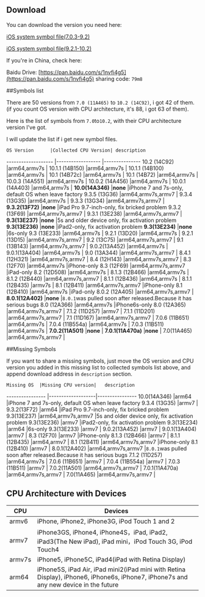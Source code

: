 ## Download

You can download the version you need here:

[iOS system symbol file(7.0.3-9.2)](https://drive.google.com/drive/folders/0B-0LZDbSzubRaUdMdTJQc1ZzMUU?usp=sharing)

[iOS system symbol file(9.2.1-10.2)](https://drive.google.com/drive/folders/0B5oBYvBG2NS7aDVTR1JzX2JXaFE?usp=sharing)

If you're in China, check here:

Baidu Drive: [https://pan.baidu.com/s/1nvfi4g5](https://pan.baidu.com/s/1nvfi4g5) sharing code: `79m8`

##Symbols list

There are 50 versions from `7.0 (11A465)` to `10.2 (14C92)`, i got 42 of them. (if you count OS version with CPU architecture, it's 88, i got 63 of them).

Here is the list of symbols from `7.0`to`10.2`, with their CPU architecture version I've got.

I will update the list if i get new symbol files.

	OS Version		|Collected CPU Version| description
-------------------	|------------------ |---------------
10.2 (14C92)			|arm64,armv7s			|
10.1.1 (14B150)		|arm64,armv7s			|
10.1.1 (14B100)		|arm64,armv7s			|
10.1 (14B72c)			|arm64,armv7s			|
10.1 (14B72)			|arm64,armv7s			|
10.0.3 (14A551)		|arm64,armv7s			|
10.0.2 (14A456)		|arm64,armv7s			|
10.0.1 (14A403)		|arm64,armv7s			|
**10.0(14A346)**		|**none**				|iPhone 7 and 7s-only, default OS when leave factory
9.3.5 (13G36)			|arm64,armv7s,armv7	|
9.3.4 (13G35)			|arm64,armv7s			|
9.3.3 (13G34)			|arm64,armv7s,armv7	|
**9.3.2(13F72)**		|**none**				|iPad Pro 9.7-inch-only, fix bricked problem
9.3.2 (13F69)			|arm64,armv7s,armv7	|
9.3.1 (13E238)		|arm64,armv7s,armv7	|
**9.3(13E237)**		|**none**				|5s and older device only, fix activation problem
**9.3(13E236)**		|**none**				|iPad2-only, fix activation problem
**9.3(13E234)**		|**none**				|6s-only
9.3 (13E233)			|arm64,armv7s			|
9.2.1 (13D20)			|arm64,armv7s			|
9.2.1 (13D15)			|arm64,armv7s,armv7	|
9.2 (13C75)			|arm64,armv7s,armv7	|
9.1 (13B143)			|arm64,armv7s,armv7	|
9.0.2(13A452)			|arm64,armv7s			|
9.0.1(13A404)			|arm64,armv7s			|
9.0 (13A344)			|arm64,armv7s,armv7	|
8.4.1 (12H321)		|arm64,armv7s,armv7	|
8.4 (12H143)			|arm64,armv7s,armv7	|
8.3 (12F70)			|arm64,armv7s			|iPhone-only
8.3 (12F69)			|arm64,armv7s,armv7	|iPad-only
8.2 (12D508)			|arm64,armv7s			|
8.1.3 (12B466)		|arm64,armv7s			|
8.1.2 (12B440)		|arm64,armv7s,armv7	|
8.1.1 (12B436)		|arm64,armv7s			|
8.1.1 (12B435)		|armv7s				|
8.1 (12B411)			|arm64,armv7s,armv7	|iPhone-only
8.1 (12B410)			|arm64,armv7s			|iPad-only
8.0.2 (12A405)		|arm64,armv7s,armv7	|
**8.0.1(12A402)**	|**none**				|`8.0.1`was pulled soon after released.Because it has serious bugs
8.0 (12A366)			|arm64,armv7s			|iPhone6s-only
8.0 (12A365)			|arm64,armv7s,armv7	|
7.1.2 (11D257)		|armv7					|
7.1.1 (11D201)		|arm64,armv7s,armv7	|
7.1 (11D167)			|arm64,armv7s,armv7	|
7.0.6 (11B651)		|arm64,armv7s			|
7.0.4 (11B554a)		|arm64,armv7s			|
7.0.3 (11B511)		|arm64,armv7s			|
**7.0.2(11A501)**	|**none**				|
**7.0.1(11A470a)**	|**none**				|
7.0(11A465)			|arm64,armv7s,armv7	|

##Missing Symbols

If you want to share a missing symbols, just move the OS version and CPU version you added in this missing list to collected symbols list above, and append download address in `description` section.

	Missing OS	|Missing CPU version|	description
----------------	|-------------------|----------------
10.0(14A346)		|arm64					|iPhone 7 and 7s-only, default OS when leave factory
9.3.4 (13G35)		|armv7					|
9.3.2(13F72)		|arm64					|iPad Pro 9.7-inch-only, fix bricked problem
9.3(13E237)		|arm64,armv7s,armv7	|5s and older device only, fix activation problem
9.3(13E236)		|armv7					|iPad2-only, fix activation problem
9.3(13E234)		|arm64					|6s-only
9.3(13E233)		|armv7					|
9.0.2(13A452)		|armv7					|
9.0.1(13A404)		|armv7					|
8.3 (12F70)		|armv7					|iPhone-only
8.1.3 (12B466)	|armv7					|
8.1.1 (12B435)	|arm64,armv7			|
8.1 (12B411) 		|arm64,armv7s,armv7	|iPhone-only
8.1 (12B410)		|armv7					|
8.0.1(12A402)		|arm64,armv7s,armv7	|`8.0.1`was pulled soon after released.Because it has serious bugs
7.1.2 (11D257)	|arm64,armv7s			|
7.0.6 (11B651)	|armv7					|
7.0.4 (11B554a)	|armv7					|
7.0.3 (11B511)	|armv7					|
7.0.2(11A501)		|arm64,armv7s,armv7	|
7.0.1(11A470a)	|arm64,armv7s,armv7	|
7.0(11A465)		|arm64,armv7s,armv7	|

## CPU Architecture with Devices

  CPU	|	Devices
------	| ------
armv6	| iPhone, iPhone2, iPhone3G, iPod Touch 1 and 2
armv7	| iPhone3GS, iPhone4, iPhone4S，iPad, iPad2, iPad3(The New iPad), iPad mini，iPod Touch 3G, iPod Touch4
armv7s	| iPhone5, iPhone5C, iPad4(iPad with Retina Display)
arm64	| iPhone5S, iPad Air, iPad mini2(iPad mini with Retina Display), iPhone6, iPhone6s, iPhone7, iPhone7s and any new device in the future
